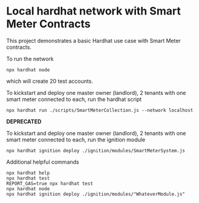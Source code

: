 # Local hardhat network with Smart Meter Contracts

This project demonstrates a basic Hardhat use case with Smart Meter contracts. 

To run the network

```shell
npx hardhat node
```

which will create 20 test accounts.

To kickstart and deploy one master owner (landlord), 2 tenants with one smart meter connected to each, run the hardhat script

```shell
npx hardhat run ./scripts/SmartMeterCollection.js --network localhost
```

**DEPRECATED**

To kickstart and deploy one master owner (landlord), 2 tenants with one smart meter connected to each, run the ignition module

```shell
npx hardhat ignition deploy ./ignition/modules/SmartMeterSystem.js
```


Additional helpful commands

```shell
npx hardhat help
npx hardhat test
REPORT_GAS=true npx hardhat test
npx hardhat node
npx hardhat ignition deploy ./ignition/modules/"WhateverModule.js"
```

